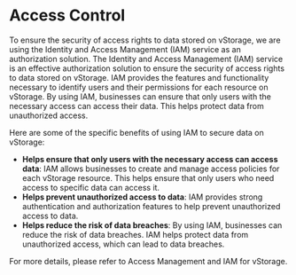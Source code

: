 # Access Control

To ensure the security of access rights to data stored on vStorage, we are using the Identity and Access Management (IAM) service as an authorization solution. The Identity and Access Management (IAM) service is an effective authorization solution to ensure the security of access rights to data stored on vStorage. IAM provides the features and functionality necessary to identify users and their permissions for each resource on vStorage. By using IAM, businesses can ensure that only users with the necessary access can access their data. This helps protect data from unauthorized access.

Here are some of the specific benefits of using IAM to secure data on vStorage:

* **Helps ensure that only users with the necessary access can access data**: IAM allows businesses to create and manage access policies for each vStorage resource. This helps ensure that only users who need access to specific data can access it.
* **Helps prevent unauthorized access to data**: IAM provides strong authentication and authorization features to help prevent unauthorized access to data.
* **Helps reduce the risk of data breaches**: By using IAM, businesses can reduce the risk of data breaches. IAM helps protect data from unauthorized access, which can lead to data breaches.

For more details, please refer to Access Management and IAM for vStorage.
